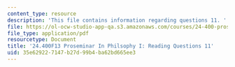 ```yaml
---
content_type: resource
description: 'This file contains information regarding questions 11. '
file: https://ol-ocw-studio-app-qa.s3.amazonaws.com/courses/24-400-proseminar-in-philosophy-i-fall-2013/35e629227147b27d99b4ba62bd665ee3_MIT24_400F13_Questions11.pdf
file_type: application/pdf
resourcetype: Document
title: '24.400F13 Proseminar In Philsophy I: Reading Questions 11'
uid: 35e62922-7147-b27d-99b4-ba62bd665ee3
---
```

